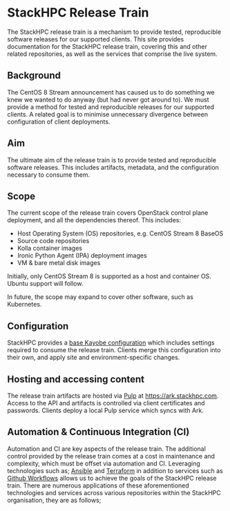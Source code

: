 # StackHPC Release Train

The StackHPC release train is a mechanism to provide tested, reproducible software releases for our supported clients.
This site provides documentation for the StackHPC release train, covering this and other related repositories, as well as the services that comprise the live system.

## Background

The CentOS 8 Stream announcement has caused us to do something we knew we wanted to do anyway (but had never got around to).
We must provide a method for tested and reproducible releases for our supported clients.
A related goal is to minimise unnecessary divergence between configuration of client deployments.

## Aim

The ultimate aim of the release train is to provide tested and reproducible software releases.
This includes artifacts, metadata, and the configuration necessary to consume them.

## Scope

The current scope of the release train covers OpenStack control plane deployment, and all the dependencies thereof.
This includes:

* Host Operating System (OS) repositories, e.g. CentOS Stream 8 BaseOS
* Source code repositories
* Kolla container images
* Ironic Python Agent (IPA) deployment images
* VM & bare metal disk images

Initially, only CentOS Stream 8 is supported as a host and container OS.
Ubuntu support will follow.

In future, the scope may expand to cover other software, such as Kubernetes.

## Configuration

StackHPC provides a [base Kayobe configuration](https://github.com/stackhpc/stackhpc-kayobe-config) which includes settings required to consume the release train.
Clients merge this configuration into their own, and apply site and environment-specific changes.

## Hosting and accessing content

The release train artifacts are hosted via [Pulp](https://pulpproject.org/) at <https://ark.stackhpc.com>.
Access to the API and artifacts is controlled via client certificates and passwords.
Clients deploy a local Pulp service which syncs with Ark.

## Automation & Continuous Integration (CI)

Automation and CI are key aspects of the release train.
The additional control provided by the release train comes at a cost in maintenance and complexity, which must be offset via automation and CI.
Leveraging technologies such as; [Ansible](https://www.ansible.com/) and [Terraform](https://www.terraform.io/) in addition to services such as [Github Workflows](https://github.com/features/actions) allows us to achieve the goals of the StackHPC release train.
There are numerous applications of these aforementioned technologies and services across various repositories within the StackHPC organisation, they are as follows;
